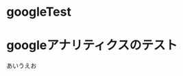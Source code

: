# googleTest
<!DOCTYPE html>
<html lang="ja">
<head>
    <meta charset="UTF-8">
    <meta name="viewport" content="width=device-width, initial-scale=1.0">
    <title>Document</title>
</head>
<body>
    <h1>googleアナリティクスのテスト</h1>
    あいうえお
</body>
</html>
